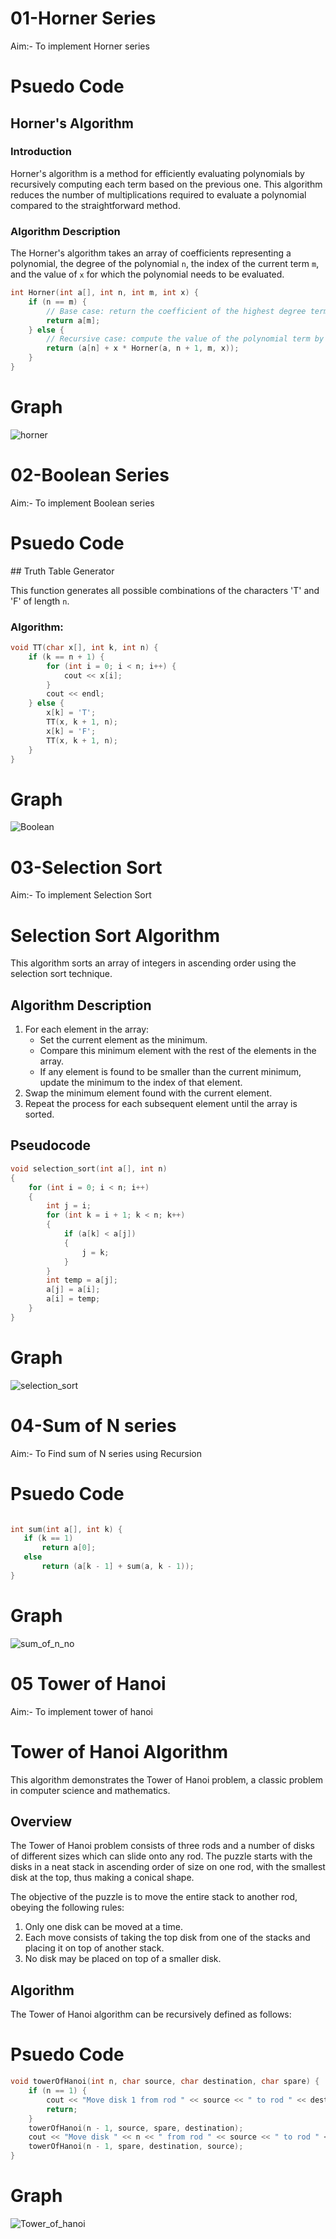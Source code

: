 <h1>01-Horner Series</h1>

<p> Aim:- To implement Horner series </p>

<h1>Psuedo Code</h1>
<p>
  
## Horner's Algorithm

### Introduction
Horner's algorithm is a method for efficiently evaluating polynomials by recursively computing each term based on the previous one. This algorithm reduces the number of multiplications required to evaluate a polynomial compared to the straightforward method.

### Algorithm Description
The Horner's algorithm takes an array of coefficients representing a polynomial, the degree of the polynomial `n`, the index of the current term `m`, and the value of `x` for which the polynomial needs to be evaluated.

```c
int Horner(int a[], int n, int m, int x) {
    if (n == m) {
        // Base case: return the coefficient of the highest degree term
        return a[m];
    } else {
        // Recursive case: compute the value of the polynomial term by term
        return (a[n] + x * Horner(a, n + 1, m, x));
    }
}

```

</p>
<h1>Graph</h1>

![horner](https://github.com/harshitcodes22/ADA-Lab/assets/110489265/ec383910-d937-46a1-b62e-354202291d8d)

<h1>02-Boolean Series</h1>

<p> Aim:- To implement Boolean series </p>

<h1>Psuedo Code</h1>
<p>
  ## Truth Table Generator

This function generates all possible combinations of the characters 'T' and 'F' of length `n`.

### Algorithm:

```cpp
void TT(char x[], int k, int n) {
    if (k == n + 1) {
        for (int i = 0; i < n; i++) {
            cout << x[i];
        }
        cout << endl;
    } else {
        x[k] = 'T';
        TT(x, k + 1, n);
        x[k] = 'F';
        TT(x, k + 1, n);
    }
}

```
<h1>Graph</h1>

![Boolean](https://github.com/harshitcodes22/ADA-Lab/assets/110489265/343011b4-fea9-48a4-b13a-5a1ca5899795)

<h1>03-Selection Sort</h1>

<p> Aim:- To implement Selection Sort </p>


# Selection Sort Algorithm

This algorithm sorts an array of integers in ascending order using the selection sort technique.

## Algorithm Description

1. For each element in the array:
    - Set the current element as the minimum.
    - Compare this minimum element with the rest of the elements in the array.
    - If any element is found to be smaller than the current minimum, update the minimum to the index of that element.
2. Swap the minimum element found with the current element.
3. Repeat the process for each subsequent element until the array is sorted.

## Pseudocode

```cpp
void selection_sort(int a[], int n)
{
    for (int i = 0; i < n; i++)
    {
        int j = i;
        for (int k = i + 1; k < n; k++)
        {
            if (a[k] < a[j])
            {
                j = k;
            }
        }
        int temp = a[j];
        a[j] = a[i];
        a[i] = temp;
    }
}

```

  
<h1>Graph</h1>

![selection_sort](https://github.com/harshitcodes22/ADA-Lab/assets/110489265/1ee63920-56a7-4055-b208-928577ebeb5f)

<h1>04-Sum of N series</h1>

<p> Aim:- To Find sum of N series using Recursion </p>

<h1>Psuedo Code</h1>

 ```cpp

int sum(int a[], int k) {
    if (k == 1) 
        return a[0];
    else 
        return (a[k - 1] + sum(a, k - 1));
}

```
<h1>Graph</h1>

![sum_of_n_no](https://github.com/harshitcodes22/ADA-Lab/assets/110489265/f8447357-57ea-43db-ae6c-c72af456afcc)


<h1>05 Tower of Hanoi</h1>

<p> Aim:- To implement tower of hanoi </p>


# Tower of Hanoi Algorithm

This algorithm demonstrates the Tower of Hanoi problem, a classic problem in computer science and mathematics.

## Overview

The Tower of Hanoi problem consists of three rods and a number of disks of different sizes which can slide onto any rod. The puzzle starts with the disks in a neat stack in ascending order of size on one rod, with the smallest disk at the top, thus making a conical shape.

The objective of the puzzle is to move the entire stack to another rod, obeying the following rules:
1. Only one disk can be moved at a time.
2. Each move consists of taking the top disk from one of the stacks and placing it on top of another stack.
3. No disk may be placed on top of a smaller disk.

## Algorithm

The Tower of Hanoi algorithm can be recursively defined as follows:

<h1>Psuedo Code</h1>

```cpp
void towerOfHanoi(int n, char source, char destination, char spare) {
    if (n == 1) {
        cout << "Move disk 1 from rod " << source << " to rod " << destination << endl;
        return;
    }
    towerOfHanoi(n - 1, source, spare, destination);
    cout << "Move disk " << n << " from rod " << source << " to rod " << destination << endl;
    towerOfHanoi(n - 1, spare, destination, source);
}
```
<h1>Graph</h1>

![Tower_of_hanoi](https://github.com/harshitcodes22/ADA-Lab/assets/110489265/7f8e0019-1292-4e97-beb2-5d1c0369f726)

